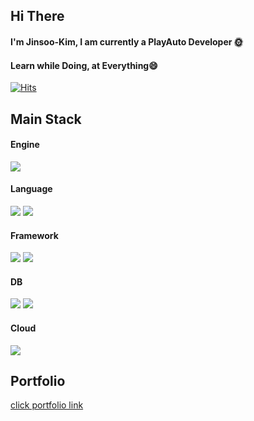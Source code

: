 ## Hi There
#### I'm Jinsoo-Kim, I am currently a PlayAuto Developer 🌞
#### Learn while Doing, at Everything😄
[![Hits](https://hits.seeyoufarm.com/api/count/incr/badge.svg?url=https%3A%2F%2Fgithub.com%2Fgjbae1212%2Fhit-counter)](https://hits.seeyoufarm.com)   

## Main Stack
#### Engine
<img src="https://img.shields.io/badge/Node.js-339933?style=flat-square&logo=Node.js&logoColor=white"/>

#### Language
<img src="https://img.shields.io/badge/TypeScript-3178C6?style=flat-square&logo=TypeScript&logoColor=white"/></a>
<img src="https://img.shields.io/badge/JavaScript-F7DF1E?style=flat-square&logo=JavaScript&logoColor=white"/></a>

#### Framework
<img src="https://img.shields.io/badge/Express-000000?style=flat-square&logo=Express&logoColor=white"/></a>
<img src="https://img.shields.io/badge/Nest-000000?style=flat-square&logo=Nest&logoColor=white"/></a>

#### DB
<img src="https://img.shields.io/badge/MySQL-4479A1?style=flat-square&logo=MySQL&logoColor=white"/></a>
<img src="https://img.shields.io/badge/MongoDB-47A248?style=flat-square&logo=MongoDB&logoColor=white"/></a>


#### Cloud
<img src="https://img.shields.io/badge/Amazon AWS-232F3E?style=flat-square&logo=Amazon AWS&logoColor=white"/></a>

## Portfolio
[click portfolio link](https://righteous-poppyseed-b05.notion.site/a8367d25b7424e7c9942e903a92cbddb)
